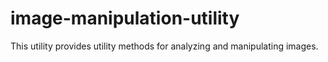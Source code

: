 # image-manipulation-utility
This utility provides utility methods for analyzing and manipulating images.

